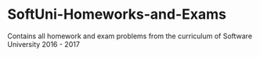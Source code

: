 # SoftUni-Homeworks-and-Exams
Contains all homework and exam problems from the curriculum of Software University 2016 - 2017
